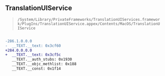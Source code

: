 ## TranslationUIService

> `/System/Library/PrivateFrameworks/TranslationUIServices.framework/PlugIns/TranslationUIService.appex/Contents/MacOS/TranslationUIService`

```diff

-286.1.0.0.0
-  __TEXT.__text: 0x3cf60
+284.0.0.0.0
+  __TEXT.__text: 0x3cf5c
   __TEXT.__auth_stubs: 0x1930
   __TEXT.__objc_methlist: 0x188
   __TEXT.__const: 0x1f14

```
